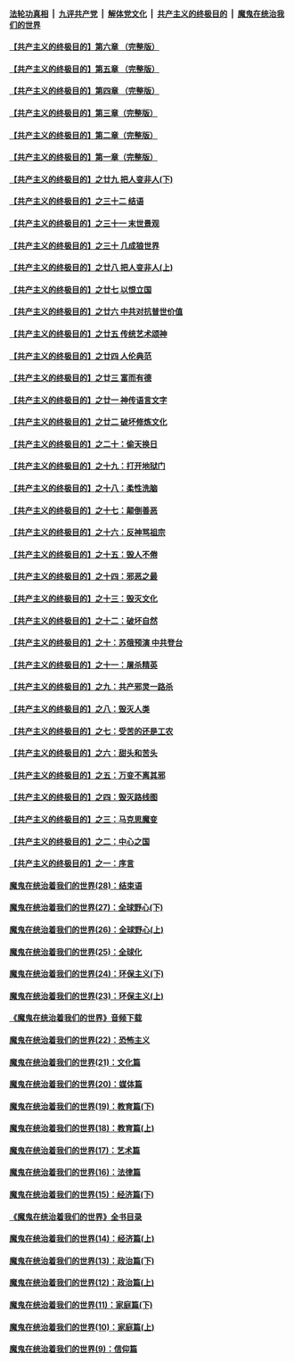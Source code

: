 ####  [法轮功真相](../../../../basic/blob/master/README.md?t=05161431) &nbsp;|&nbsp; [九评共产党](../../../../9ping.md/blob/master/README.md?t=05161431) &nbsp;|&nbsp; [解体党文化](../../../../jtdwh.md/blob/master/README.md?t=05161431)  &nbsp;|&nbsp; [共产主义的终极目的](../../../../gczydzjmd.md/blob/master/README.md?t=05161431) &nbsp;|&nbsp; [魔鬼在统治我们的世界](../../../../mgztzwmdsj.md/blob/master/README.md?t=05161431) 

#### [【共产主义的终极目的】第六章 （完整版）](../pages/nsc422/n11428913.md?t=05161431) 

#### [【共产主义的终极目的】第五章 （完整版）](../pages/nsc422/n11428912.md?t=05161431) 

#### [【共产主义的终极目的】第四章 （完整版）](../pages/nsc422/n11428907.md?t=05161431) 

#### [【共产主义的终极目的】第三章（完整版）](../pages/nsc422/n11428848.md?t=05161431) 

#### [【共产主义的终极目的】第二章（完整版）](../pages/nsc422/n11428831.md?t=05161431) 

#### [【共产主义的终极目的】第一章（完整版）](../pages/nsc422/n11417651.md?t=05161431) 

#### [【共产主义的终极目的】之廿九 把人变非人(下)](../pages/nsc422/n11344140.md?t=05161431) 

#### [【共产主义的终极目的】之三十二 结语](../pages/nsc422/n11360535.md?t=05161431) 

#### [【共产主义的终极目的】之三十一 末世景观](../pages/nsc422/n11351129.md?t=05161431) 

#### [【共产主义的终极目的】之三十 几成狼世界](../pages/nsc422/n11348280.md?t=05161431) 

#### [【共产主义的终极目的】之廿八 把人变非人(上)](../pages/nsc422/n11340492.md?t=05161431) 

#### [【共产主义的终极目的】之廿七 以恨立国](../pages/nsc422/n11336944.md?t=05161431) 

#### [【共产主义的终极目的】之廿六 中共对抗普世价值](../pages/nsc422/n11324785.md?t=05161431) 

#### [【共产主义的终极目的】之廿五 传统艺术颂神](../pages/nsc422/n11296396.md?t=05161431) 

#### [【共产主义的终极目的】之廿四 人伦典范](../pages/nsc422/n11296397.md?t=05161431) 

#### [【共产主义的终极目的】之廿三 富而有德](../pages/nsc422/n11283598.md?t=05161431) 

#### [【共产主义的终极目的】之廿一 神传语言文字](../pages/nsc422/n11263265.md?t=05161431) 

#### [【共产主义的终极目的】之廿二 破坏修炼文化](../pages/nsc422/n11245728.md?t=05161431) 

#### [【共产主义的终极目的】之二十：偷天换日](../pages/nsc422/n11238846.md?t=05161431) 

#### [【共产主义的终极目的】之十九：打开地狱门](../pages/nsc422/n11206376.md?t=05161431) 

#### [【共产主义的终极目的】之十八：柔性洗脑](../pages/nsc422/n11199994.md?t=05161431) 

#### [【共产主义的终极目的】之十七：颠倒善恶](../pages/nsc422/n11179782.md?t=05161431) 

#### [【共产主义的终极目的】之十六：反神骂祖宗](../pages/nsc422/n11166798.md?t=05161431) 

#### [【共产主义的终极目的】之十五：毁人不倦](../pages/nsc422/n11166792.md?t=05161431) 

#### [【共产主义的终极目的】之十四：邪恶之最](../pages/nsc422/n11150249.md?t=05161431) 

#### [【共产主义的终极目的】之十三：毁灭文化](../pages/nsc422/n11135227.md?t=05161431) 

#### [【共产主义的终极目的】之十二：破坏自然](../pages/nsc422/n11135214.md?t=05161431) 

#### [【共产主义的终极目的】之十：苏俄预演 中共登台](../pages/nsc422/n11118424.md?t=05161431) 

#### [【共产主义的终极目的】之十一：屠杀精英](../pages/nsc422/n11118442.md?t=05161431) 

#### [【共产主义的终极目的】之九：共产邪灵一路杀](../pages/nsc422/n11114139.md?t=05161431) 

#### [【共产主义的终极目的】之八：毁灭人类](../pages/nsc422/n11108503.md?t=05161431) 

#### [【共产主义的终极目的】之七：受苦的还是工农](../pages/nsc422/n11101809.md?t=05161431) 

#### [【共产主义的终极目的】之六：甜头和苦头](../pages/nsc422/n11096971.md?t=05161431) 

#### [【共产主义的终极目的】之五：万变不离其邪](../pages/nsc422/n11091285.md?t=05161431) 

#### [【共产主义的终极目的】之四：毁灭路线图](../pages/nsc422/n11086284.md?t=05161431) 

#### [【共产主义的终极目的】之三：马克思魔变](../pages/nsc422/n11061941.md?t=05161431) 

#### [【共产主义的终极目的】之二：中心之国](../pages/nsc422/n11047728.md?t=05161431) 

#### [【共产主义的终极目的】之一：序言](../pages/nsc422/n11086077.md?t=05161431) 

#### [魔鬼在统治着我们的世界(28)：结束语](../pages/nsc422/n10936246.md?t=05161431) 

#### [魔鬼在统治着我们的世界(27)：全球野心(下)](../pages/nsc422/n10928319.md?t=05161431) 

#### [魔鬼在统治着我们的世界(26)：全球野心(上)](../pages/nsc422/n10900318.md?t=05161431) 

#### [魔鬼在统治着我们的世界(25)：全球化](../pages/nsc422/n10788205.md?t=05161431) 

#### [魔鬼在统治着我们的世界(24)：环保主义(下)](../pages/nsc422/n10695307.md?t=05161431) 

#### [魔鬼在统治着我们的世界(23)：环保主义(上)](../pages/nsc422/n10688613.md?t=05161431) 

#### [《魔鬼在统治着我们的世界》音频下载](../pages/nsc422/n10635553.md?t=05161431) 

#### [魔鬼在统治着我们的世界(22)：恐怖主义](../pages/nsc422/n10614727.md?t=05161431) 

#### [魔鬼在统治着我们的世界(21)：文化篇](../pages/nsc422/n10597706.md?t=05161431) 

#### [魔鬼在统治着我们的世界(20)：媒体篇](../pages/nsc422/n10586579.md?t=05161431) 

#### [魔鬼在统治着我们的世界(19)：教育篇(下)](../pages/nsc422/n10564808.md?t=05161431) 

#### [魔鬼在统治着我们的世界(18)：教育篇(上)](../pages/nsc422/n10526970.md?t=05161431) 

#### [魔鬼在统治着我们的世界(17)：艺术篇](../pages/nsc422/n10499093.md?t=05161431) 

#### [魔鬼在统治着我们的世界(16)：法律篇](../pages/nsc422/n10485969.md?t=05161431) 

#### [魔鬼在统治着我们的世界(15)：经济篇(下)](../pages/nsc422/n10469975.md?t=05161431) 

#### [《魔鬼在统治着我们的世界》全书目录](../pages/nsc422/n10464261.md?t=05161431) 

#### [魔鬼在统治着我们的世界(14)：经济篇(上)](../pages/nsc422/n10457370.md?t=05161431) 

#### [魔鬼在统治着我们的世界(13)：政治篇(下)](../pages/nsc422/n10448270.md?t=05161431) 

#### [魔鬼在统治着我们的世界(12)：政治篇(上)](../pages/nsc422/n10444576.md?t=05161431) 

#### [魔鬼在统治着我们的世界(11)：家庭篇(下)](../pages/nsc422/n10440961.md?t=05161431) 

#### [魔鬼在统治着我们的世界(10)：家庭篇(上)](../pages/nsc422/n10435448.md?t=05161431) 

#### [魔鬼在统治着我们的世界(9)：信仰篇](../pages/nsc422/n10432159.md?t=05161431) 

